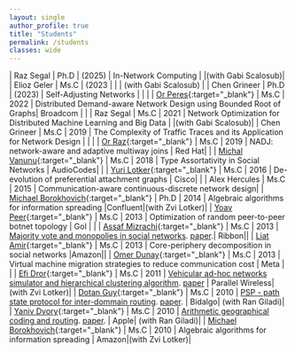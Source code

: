 ```yaml
---
layout: single
author_profile: true
title: "Students"
permalink: /students
classes: wide
---
```



| Raz Segal | Ph.D | (2025) | In-Network Computing | |(with Gabi Scalosub)|
| Elioz Geler | Ms.C |  (2023 | | | (with Gabi Scalosub) |
| Chen Grineer | Ph.D | (2023) | Self-Adjusting Networks | | |
| [Or Peres](https://www.linkedin.com/in/or-peres-199418189/){:target="_blank"} | Ms.C | 2022 | Distributed Demand-aware Network Design using Bounded Root of Graphs| Broadcom | |
| Raz Segal | Ms.C | 2021 | Network Optimization for Distributed Machine Learning and Big Data | |(with Gabi Scalosub)| 
| Chen Grineer | Ms.C | 2019 | The Complexity of Traffic Traces and its Application for Network Design | | |
| [Or Raz](https://www.linkedin.com/in/or-raz/){:target="_blank"} | Ms.C | 2019 | NADJ: network-aware and adaptive multiway joins | Red Hat| |
| [Michal Vanunu](https://www.linkedin.com/in/michalvanunu/){:target="_blank"} | Ms.C | 2018 | Type Assortativity in Social Networks | AudioCodes| |
| [Yuri Lotker](https://www.linkedin.com/in/yuri-lotker-sw-dev-manager/){:target="_blank"} | Ms.C | 2016 | De-evolution of preferential attachment graphs | Cisco| |
| Alex Hercules | Ms.C | 2015 | Communication-aware continuous-discrete network design|
| [Michael Borokhovich](https://www.linkedin.com/in/michaelbor/){:target="_blank"} | Ph.D | 2014 | Algebraic algorithms for information spreading |Confluent|(with Zvi Lotker)| 
| [Yoav Peer](https://www.linkedin.com/in/yoav-peer-415156214/){:target="_blank"} | Ms.C | 2013 | Optimization of random peer-to-peer botnet topology | GoI | |
| [Assaf Mizrachi](https://www.linkedin.com/in/assimiz/){:target="_blank"} | Ms.C | 2013 | [Majority vote and monopolies in social networks](http://www.bgu.ac.il/~avin/papers/asi_thesis.pdf). [paper]().| Ribbon|| 
| [Liat Amir](https://www.linkedin.com/in/liat-elichai-7b815a57/){:target="_blank"} | Ms.C | 2013 | Core-periphery decomposition in social networks |Amazon||
| [Omer Dunay](https://www.linkedin.com/in/omer-dunay-505a9544/){:target="_blank"} | Ms.C | 2013 | Virtual machine migration strategies to reduce communication cost | Meta | |
| [Efi Dror](https://www.linkedin.com/in/efi-dror-b3b29321/){:target="_blank"} | Ms.C | 2011 | [Vehicular ad-hoc networks simulator and hierarchical clustering algorithm](http://www.bgu.ac.il/~avin/papers/efi_thesis.pdf). [paper]() | Parallel Wireless|  (with Zvi Lotker)| 
| [Dotan Guy](https://www.linkedin.com/in/dotan-guy/){:target="_blank"} | Ms.C | 2010 | [PSP - path state protocol for inter-dommain routing](http://www.bgu.ac.il/~avin/papers/psp_thesis.pdf). [paper](http://www.bgu.ac.il/~avin/papers/05983792.pdf). | Bidalgo| (with Ran Giladi)| 
| [Yaniv Dvory](https://www.linkedin.com/in/yaniv-dvory-96637424/){:target="_blank"} | Ms.C | 2010 | [Arithmetic geographical coding and routing](http://www.bgu.ac.il/~avin/papers/gqr_thesis.pdf). [paper](http://www.bgu.ac.il/~avin/papers/05983794.pdf). | Apple| (with Ran Giladi)|
| [Michael Borokhovich](https://www.linkedin.com/in/michaelbor/){:target="_blank"} | Ms.C | 2010 | Algebraic algorithms for information spreading | Amazon|(with Zvi Lotker)|
